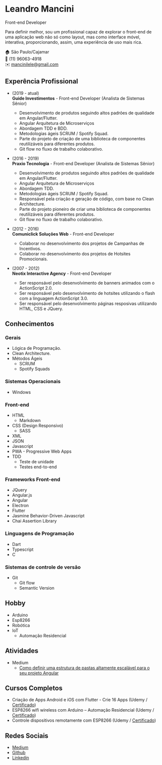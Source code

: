# Leandro Mancini
Front-end Developer

Para definir melhor, sou um profissional capaz de explorar o front-end de uma aplicação web não só como layout, mas como interface móvel, interativa, proporcionando, assim, uma experiência de uso mais rica.

:house:    São Paulo/Cajamar <br>
:iphone:   (11) 96063-4918 <br>
:envelope:  mancinilele@gmail.com

## Experência Profissional
* (2019 -  atual) <br>
**Guide Investimentos** - Front-end Developer (Analista de Sistemas Sênior)
  * Desenvolvimento de produtos seguindo altos padrões de qualidade em Angular/Flutter.
  * Angular Arquitetura de Microserviços
  * Abordagem TDD e BDD.
  * Metodologias ágeis SCRUM / Spotify Squad.
  * Parte do projeto de criação de uma biblioteca de componentes reutilizáveis para diferentes produtos.
  * Git flow no fluxo de trabalho colaborativo.

* (2016 -  2019) <br>
**Praxio Tecnologia** - Front-end Developer (Analista de Sistemas Sênior)
  * Desenvolvimento de produtos seguindo altos padrões de qualidade em Angular/Flutter.
  * Angular Arquitetura de Microserviços
  * Abordagem TDD.
  * Metodologias ágeis SCRUM / Spotify Squad.
  * Responsável pela criação e geração de código, com base no Clean Architecture.
  * Parte do projeto pioneiro de criar uma biblioteca de componentes reutilizáveis para diferentes produtos.
  * Git flow no fluxo de trabalho colaborativo.

* (2012 -  2016) <br>
**Comuniclick Soluções Web** - Front-end Developer
  * Colaborar no desenvolvimento dos projetos de Campanhas de Incentivos.
  * Colaborar no desenvolvimento dos projetos de Hotsites Promocionais.

* (2007 -  2012) <br>
**Neotix Interactive Agency** - Front-end Developer
  * Ser responsável pelo desenvolvimento de banners animados com o ActionScript 2.0.
  * Ser responsável pelo desenvolvimento de hotsites utilizando o flash com a linguagem ActionScript 3.0.
  * Ser responsável pelo desenvolvimento páginas resposivas utilizando HTML, CSS e JQuery.

## Conhecimentos

### Gerais
* Lógica de Programação.
* Clean Architecture.
* Métodos Ágeis
  * SCRUM
  * Spotify Squads

### Sistemas Operacionais
* Windows

### Front-end
* HTML
  * Markdown
* CSS (Design Responsivo)
  * SASS
* XML
* JSON
* Javascript
* PWA - Progressive Web Apps
* TDD
  * Teste de unidade
  * Testes end-to-end
  
### Frameworks Front-end
* JQuery
* Angular.js
* Angular
* Electron
* Flutter
* Jasmine Behavior-Driven Javascript
* Chai Assertion Library

### Linguagens de Programação
* Dart
* Typescript
* C

### Sistemas de controle de versão
* Git
  * Git flow
  * Semantic Version
  
## Hobby
* Arduino
* Esp8266
* Robótica
* IoT
  * Automação Residencial
  
## Atividades
* Medium
  * [Como definir uma estrutura de pastas altamente escalável para o seu projeto Angular](https://medium.com/@mancinileandro/como-definir-uma-estrutura-de-pastas-altamente-escal%C3%A1vel-para-o-seu-projeto-angular-31102e79a33f)

## Cursos Completos
* Criação de Apps Android e iOS com Flutter - Crie 16 Apps (Udemy / [Certificado](http://ude.my/UC-U3JNLYVK))
* ESP8266 wifi wireless com Arduino – Automação Residencial (Udemy / [Certificado](http://ude.my/UC-1Z0O7UIK))
* Controle dispositivos remotamente com ESP8266 (Udemy / [Certificado](http://ude.my/UC-CG62XMKF))

## Redes Sociais
*  [Medium](https://medium.com/@mancinileandro)
*  [Github](https://github.com/leandro-mancini)
*  [Linkedin](https://www.linkedin.com/in/leandro-mancini/)
